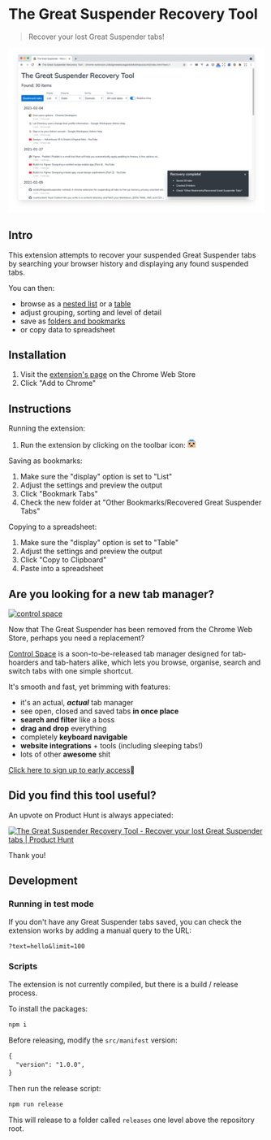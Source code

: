 # The Great Suspender Recovery Tool

> Recover your lost Great Suspender tabs!

![screenshot](artwork/screenshot-list.png)

## Intro

This extension attempts to recover your suspended Great Suspender tabs by searching your browser history and displaying any found suspended tabs.

You can then:

- browse as a [nested list](artwork/screenshot-list.png) or a [table](artwork/screenshot-table.png)
- adjust grouping, sorting and level of detail
- save as [folders and bookmarks](artwork/screenshot-bookmarks.png)
- or copy data to spreadsheet


## Installation

1. Visit the [extension's page](https://chrome.google.com/webstore/detail/great-suspender-recovery/ainlmpkfinfbbgdpimmldfdgpenmclmk) on the Chrome Web Store
2. Click "Add to Chrome"

<!--

### From the Chrome Web Store

1. Visit the extension's [page](https://chrome.google.com/webstore/detail/great-suspender-recovery/ainlmpkfinfbbgdpimmldfdgpenmclmk)
2. Click "Add to Chrome"

> Note that the published version (1.0) is currently 2 minor versions behind the current version (1.3) because of the time it takes to review extensions.
> 
> **Note that all versions will recover your tabs just fine!**
>
> *For the latest version, follow the steps below.*

### Latest version

The latest version contains some minor UI tweaks and more user-friendly information.

You can "side load" this version using the extension page's "developer" settings:

First, download the file:

1. Visit the [latest release page](https://github.com/davestewart/great-suspender-recovery-tool/releases/latest) and click the **Source code (zip)** link
2. Unzip the downloaded file, so it creates its own folder

Next, enable developer mode:

3. Open Chrome and go **Settings > More Tools > Extensions**
4. Toggle on the **Developer mode** switch top right

Finally, load the extension:

5. Click the **Load unpacked** button top left
6. Navigate to the extension's `code/` folder (the one with the `manifest.json` file!)
7. Click to confirm the folder choice

-->

## Instructions

Running the extension:

1. Run the extension by clicking on the toolbar icon: ![icon](code/assets/icons/icon-16.png)

Saving as bookmarks:

1. Make sure the "display" option is set to "List"
2. Adjust the settings and preview the output
3. Click "Bookmark Tabs"
4. Check the new folder at "Other Bookmarks/Recovered Great Suspender Tabs"

Copying to a spreadsheet:

1. Make sure the "display" option is set to "Table"
2. Adjust the settings and preview the output
3. Click "Copy to Clipboard"
4. Paste into a spreadsheet


## Are you looking for a new tab manager?

[![control space](http://controlspace.app/images/mail/header.png)](http://controlspace.app)

Now that The Great Suspender has been removed from the Chrome Web Store,
perhaps you need a replacement?

[Control Space](http://controlspace.app) is a soon-to-be-released tab manager designed for tab-hoarders and tab-haters alike, which lets you browse, organise, search and switch tabs with one simple shortcut.

It's smooth and fast, yet brimming with features:

- it's an actual, ***actual*** tab manager
- see open, closed and saved tabs **in once place**
- **search and filter** like a boss
- **drag and drop** everything
- completely **keyboard navigable**
- **website integrations** + tools (including sleeping tabs!)
- lots of other **awesome** shit

[Click here to sign up to early access](http://controlspace.app)🤘


## Did you find this tool useful?

An upvote on Product Hunt is always appeciated:

<a href="https://www.producthunt.com/posts/the-great-suspender-recovery-tool?utm_source=badge-featured&utm_medium=badge&utm_souce=badge-the-great-suspender-recovery-tool" target="_blank"><img src="https://api.producthunt.com/widgets/embed-image/v1/featured.svg?post_id=283498" alt="The Great Suspender Recovery Tool - Recover your lost Great Suspender tabs | Product Hunt" style="width: 250px; height: 54px;" width="250" height="54" /></a>

Thank you!


## Development

### Running in test mode

If you don't have any Great Suspender tabs saved, you can check the extension works by adding a manual query to the URL:

```
?text=hello&limit=100
```

### Scripts

The extension is not currently compiled, but there is a build / release process.

To install the packages:

```bash
npm i
```

Before releasing, modify the `src/manifest` version:

```txt
{
  "version": "1.0.0",
}
```


Then run the release script:

```bash
npm run release
```

This will release to a folder called `releases` one level above the repository root.
